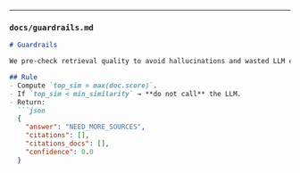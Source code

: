 ---

### `docs/guardrails.md`
```markdown
# Guardrails

We pre-check retrieval quality to avoid hallucinations and wasted LLM calls.

## Rule
- Compute `top_sim = max(doc.score)`.
- If `top_sim < min_similarity` → **do not call** the LLM.
- Return:
  ```json
  {
    "answer": "NEED_MORE_SOURCES",
    "citations": [],
    "citations_docs": [],
    "confidence": 0.0
  }